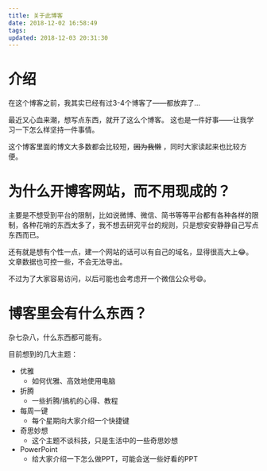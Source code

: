 ```yaml
---
title: 关于此博客
date: 2018-12-02 16:58:49
tags:
updated: 2018-12-03 20:31:30
---
```


# 介绍
在这个博客之前，我其实已经有过3-4个博客了——都放弃了…

最近又心血来潮，想写点东西，就开了这么个博客。
这也是一件好事——让我学习一下怎么样坚持一件事情。

这个博客里面的博文大多数都会比较短，~~因为我懒~~ ，同时大家读起来也比较方便。


# 为什么开博客网站，而不用现成的？
主要是不想受到平台的限制，比如说微博、微信、简书等等平台都有各种各样的限制，各种花哨的东西太多了，我不想去研究平台的规则，只是想安安静静自己写点东西而已。

还有就是想有个性一点，建一个网站的话可以有自己的域名，显得很高大上:joy:。文章数据也可控一些，不会无法导出。

不过为了大家容易访问，以后可能也会考虑开一个微信公众号:smile:。


# 博客里会有什么东西？
杂七杂八，什么东西都可能有。

目前想到的几大主题：
* 优雅
	* 如何优雅、高效地使用电脑
* 折腾
	* 一些折腾/搞机的心得、教程
* 每周一键
	* 每个星期向大家介绍一个快捷键
* 奇思妙想
	* 这个主题不谈科技，只是生活中的一些奇思妙想
* PowerPoint
	* 给大家介绍一下怎么做PPT，可能会送一些好看的PPT

